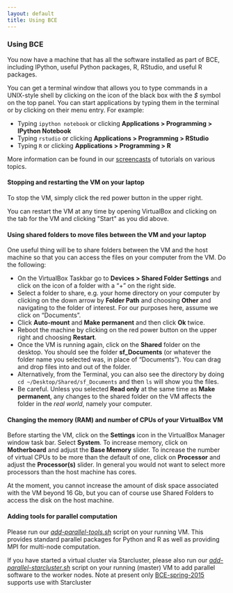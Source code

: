 ```yaml
---
layout: default
title: Using BCE
---
```


### Using BCE

You now have a machine that has all the software installed as part of
BCE, including IPython, useful Python packages, R, RStudio, and useful
R packages.

You can get a terminal window that allows you to type commands in a
UNIX-style shell by clicking on the icon of the black box with the *$*
symbol on the top panel. You can start applications by typing them in the
terminal or by clicking on their menu entry. For example:

  - Typing `ipython notebook` or clicking **Applications > Programming > IPython Notebook**
  - Typing `rstudio` or clicking **Applications > Programming > RStudio**
  - Typing `R` or clicking **Applications > Programming > R**

More information can be found in our [screencasts](screencasts.html) of tutorials on various topics.

#### Stopping and restarting the VM on your laptop

To stop the VM, simply click the red power button in the upper right.

You can restart the VM at any time by opening VirtualBox and clicking
on the tab for the VM and clicking "Start" as you did above.

#### Using shared folders to move files between the VM and your laptop

One useful thing will be to share folders between the VM and the host machine so that you can access the files on your computer from the VM. Do the following:

  - On the VirtualBox Taskbar go to **Devices > Shared Folder Settings** and click on the icon of a folder with a “+” on the right side.
  - Select a folder to share, e.g. your home directory on your computer by clicking on the down arrow by **Folder Path** and choosing **Other** and navigating to the folder of interest. For our purposes here, assume we click on “Documents”.
  - Click **Auto-mount** and **Make permanent** and then click **Ok** twice.
  - Reboot the machine by clicking on the red power button on the upper right and choosing **Restart**.
  - Once the VM is running again, click on the **Shared** folder on the desktop. You should see the folder **sf_Documents** (or whatever the folder name you selected was, in place of “Documents”). You can drag and drop files into and out of the folder.
  - Alternatively, from the Terminal, you can also see the directory by doing `cd ~/Desktop/Shared/sf_Documents` and then `ls` will show you the files. 
  - Be careful. Unless you selected **Read only** at the same time as **Make permanent**, any changes to the shared folder on the VM affects the folder in the *real world*, namely your computer.

#### Changing the memory (RAM) and number of CPUs of your VirtualBox VM

Before starting the VM, click on the **Settings** icon in the VirtualBox Manager window task bar. Select **System**. To increase memory, click on **Motherboard** and adjust the **Base Memory** slider.  To increase the number of virtual CPUs to be more than the default of one, click on **Processor** and adjust the **Processor(s)** slider. In general you would not want to select more processors than the host machine has cores.

At the moment, you cannot increase the amount of disk space associated with the VM beyond 16 Gb, but you can of course use Shared Folders to access the disk on the host machine.

#### Adding tools for parallel computation

Please run our [*add-parallel-tools.sh*](downloads.html) script on your running VM. This provides standard parallel packages for Python and R as well as providing MPI for multi-node computation.

If you have started a virtual cluster via Starcluster, please also run our [*add-parallel-starcluster.sh*](downloads.html) script on your running (master) VM to add parallel software to the worker nodes. Note at present only [BCE-spring-2015](downloads.html) supports use with Starcluster
